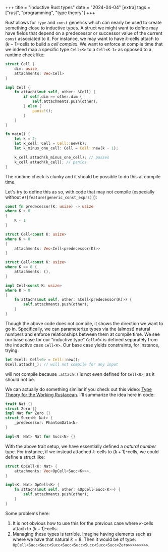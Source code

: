 +++
title = "inductive Rust types"
date = "2024-04-04"
[extra]
tags = ["rust", "programming", "type theory"]
+++

Rust allows for `type` and `const` generics which can nearly be used to create something close to inductive types.
A struct we might want to define may have fields that depend on a predecessor or successor value of the current `const` associated to it.
For instance, we may want to have $k$-cells attach to $(k-1)$-cells to build a *cell complex*.
We want to enforce at compile time that we indeed map a specific type `Cell<K>` to a `Cell<K-1>` as opposed to a runtime check like:
```rust
struct Cell {
    dim: usize,
    attachments: Vec<Cell>
}

impl Cell {
    fn attach(&mut self, other: &Cell) {
        if self.dim == other.dim {
            self.attachments.push(other);
        } else {
            panic!();
        }
    }
}

fn main() {
    let k = 2;
    let k_cell: Cell = Cell::new(k);
    let k_minus_one_cell: Cell = Cell::new(k - 1);

    k_cell.attach(k_minus_one_cell); // passes
    k_cell.attach(k_cell); // panics
}

```
The runtime check is clunky and it should be possible to do this at compile time. 

Let's try to define this as so, with code that may not compile (especially without `#![feature(generic_const_exprs)]`):

```rust
const fn predecessor(K: usize) -> usize 
where K > 0
{
    K - 1 
}

struct Cell<const K: usize> 
where K > 0 
{
    attachments: Vec<Cell<predecessor(K)>>
}

struct Cell<const K: usize>
where K == 0 {
    attachments: (),
}

impl Cell<const K: usize>
where K > 0 
{
    fn attach(&mut self, other: &Cell<predecessor(K)>) {
        self.attachments.push(other);
    }
}
```
Though the above code does not compile, it shows the direction we want to go in.
Specifically, we can parameterize types via the (almost) natural numbers and enforce relationships between them at compile time.
We see our base case for our "inductive type" `Cell<0>` is defined separately from the inductive case `Cell<K>`.
Our base case yields constraints, for instance, trying:
```rust
let 0cell: Cell<0> = Cell::new();
0cell.attach(_); // will not compile for any input
```
will not compile because `.attach()` is not even defined for `Cell<0>`, as it should not be.

We can actually do something similar if you check out this video: [Type Theory for the Working Rustacean](https://www.youtube.com/watch?v=BdXWlQsd7RI). 
I'll summarize the idea here in code:
```rust
trait Nat {}
struct Zero {}
impl Nat for Zero {}
struct Succ<N: Nat> {
    _predecessor: PhantomData<N>
}

impl<N: Nat> Nat for Succ<N> {}
```
With the above trait setup, we have essentially defined a *natural number* type. 
For instance, if we instead attached $k$-cells to $(k+1)$-cells, we could define a struct like:
```rust
struct OpCell<K: Nat> {
    attachments: Vec<OpCell<Succ<K>>>,
}

impl<K: Nat> OpCell<K> {
    fn attach(&mut self, other: &OpCell<Succ<K>>) {
        self.attachments.push(other);
    }
}
```
Some problems here:
1. It is not obvious how to use this for the previous case where $k$-cells attach to $(k-1)$-cells.
2. Managing these types is terrible. 
Imagine having elements such as where we have that natural $k=8$. 
Then it would be of type: `OpCell<Succ<Succ<Succ<Succ<Succ<Succ<Succ<Succ<Zero>>>>>>>>>`.